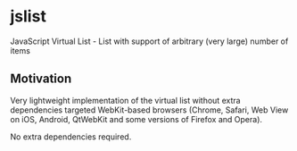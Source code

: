 jslist
======

JavaScript Virtual List - List with support of arbitrary (very large) number of items

## Motivation

Very lightweight implementation of the virtual list without extra dependencies targeted WebKit-based browsers (Chrome, Safari, Web View on iOS, Android, QtWebKit and some versions of Firefox and Opera).

No extra dependencies required.

